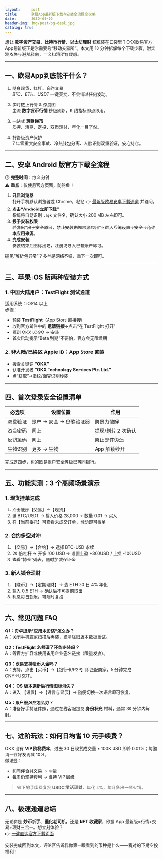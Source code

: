 ```yaml
---
layout:     post
title:      欧易App最新版下载与安装全流程全攻略
date:       2025-09-05
header-img: img/post-bg-desk.jpg
catalog: true
---
```


想让 **数字资产交易**、**比特币行情**、**以太坊理财** 统统装在口袋里？OKX欧易官方App最新版正是你需要的“移动交易所”。本文用 10 分钟拆解每个下载步骤，附实测攻略与避坑指南，一文扫清所有疑惑。

---

## 一、欧易App到底能干什么？

1. 随身现货、杠杆、合约交易  
   *BTC、ETH、USDT* 一键买卖，不会错过任何波动。

2. 实时链上行情 & 深度图  
   主流 **数字货币行情** 秒级刷新，K 线指标即点即用。

3. 一站式 **理财赚币**  
   质押、活期、定投、双币理财，年化一目了然。

4. 托管级资产保护  
   7 年零重大安全事故、冷热钱包分离、人脸识别双重验证，安心持仓。

---

## 二、安卓 Android 版官方下载全流程

⏱️ **完整时间**：约 3 分钟  
⚠️ **重点**：仅使用官方页面，防钓鱼！

1. **开启浏览器**  
   打开手机默认浏览器或 Chrome，粘贴 👉 [最新版欧易安卓下载通道](https://okxdog.com/) 并访问。  
2. **点击“Android立即下载”**  
   系统将自动识别 `.apk` 文件名，确认大小 200 MB 左右即可。  
3. **授予安装权限**  
   若弹出“出于安全原因，禁止安装未知来源应用”→进入系统设置→安全→允许**本应用来源**。  
4. **完成安装**  
   安装结束后图标出现，注册或导入已有账户即可。

碰见“解析包异常”？多半是网络不稳，重下一次即可。

---

## 三、苹果 iOS 版两种安装方式

### 1. 中国大陆用户：TestFlight 测试通道
适用系统：iOS14 以上  
步骤：

- 预装 **TestFlight**（App Store 直接搜）  
- 收到官方邮件中的 **邀请链接**→点击“在 TestFlight 打开”  
- 看到 OKX LOGO → 安装  
- 首次启动提示“Beta 到期”不要怕，官方会无限续期

### 2. 非大陆/已换区 Apple ID：App Store 直装
- 搜索关键词 **“OKX”**  
- 认准开发者 **“OKX Technology Services Pte. Ltd.”**  
- 点“获取”→指纹/面容识别秒装

---

## 四、首次登录安全设置清单

| 必选项 | 设置位置 | 作用 |
|-------|---------|------|
| 双重验证 | 账户 → 安全 → 谷歌验证器 | 防暴力破解 |
| 资金密码 | 同上 | 提现/划转 2 次确认 |
| 反钓鱼码 | 同上 | 防止邮件伪造 |
| 生物识别 | 更多 → 生物 | App 解锁秒开 |

完成这四步，你的欧易账户安全等级已等同银行。

---

## 五、功能实测：3 个高频场景演示

### 1. 现货挂单速成
1. 点击底部【交易】→【现货】  
2. 选 BTC/USDT → 输入价格 28,000 → 数量 0.01 → 买入  
3. 在【当前委托】可查看未成交订单，滑动即可撤单

### 2. 合约多空对冲
1. 【交易】→【合约】→ 选择 BTC-USD 永续  
2. 20 倍杠杆 → 开多 100 USD → 设置止盈 +300USD / 止损 -100USD  
3. 查看“持仓”列表，随时加减保证金

### 3. 新人锁仓理财
1. 【赚币】→【定期理财】→ 选 ETH 30 日 4% 年化  
2. 输入 0.5 ETH → 确认后不可提前取出  
3. 利息每日到账，可随时复投

---

## 六、常见问题 FAQ

**Q1：安卓提示“应用未安装”怎么办？**  
A：关闭手机管家扫描后再装，或清除旧版本数据重试。

**Q2：TestFlight 名额满了还能安装吗？**  
A：等官方扩容或使用备用企业签名链接（限量发放）。

**Q3：欧易支持法币入金吗？**  
A：支持。点击【买币】→【银行卡/P2P】即匹配商家，5 分钟完成 CNY→USDT。

**Q4：iOS 版本更新后行情图标消失？**  
A：进入 【设置】→【语言与显示】→ 随便切换一次语言即可恢复。

**Q5：账户被风控怎么办？**  
A：准备好手持证件照，通过在线客服提交 **身份补充** 材料，通常 30 分钟内解封。

---

## 七、进阶玩法：如何日均省 10 元手续费？

OKX 设有 **VIP 阶梯费率**，过去 30 日现货成交量 ≥ 100K USD 即降 0.01%；每邀请一位好友再减 10%。  
做法是：  
- 和同伴合并交易 → 冲量  
- 每周仍坚持套利 → 维持 VIP 层级  
> 省下的手续费复投 **USDC 灵活理财**，年化 3%，每月多出一顿火锅。

---

## 八、极速通道总结

无论你是 **炒币新手**、**量化老司机**，还是 **NFT 收藏家**，欧易 App 最新版=行情+交易+理财三合一。想立刻体验？  
👉 [一键直达官方下载页面](https://okxdog.com/)

安装完成回到本文，评论区告诉我你第一眼看到的币种是什么——猜对的下期空投福利！